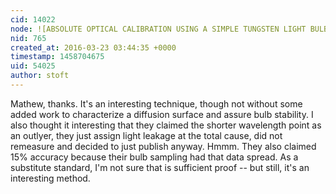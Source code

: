 ```yaml
---
cid: 14022
node: ![ABSOLUTE OPTICAL CALIBRATION USING A SIMPLE TUNGSTEN LIGHT BULB](../notes/xiphmont/2-8-2012/absolute-optical-calibration-using-simple-tungsten-light-bulb)
nid: 765
created_at: 2016-03-23 03:44:35 +0000
timestamp: 1458704675
uid: 54025
author: stoft
---
```


Mathew, thanks. It's an interesting technique, though not without some added work to characterize a diffusion surface and assure bulb stability. I also thought it interesting that they claimed the shorter wavelength point as an outlyer, they just assign light leakage at the total cause, did not remeasure and decided to just publish anyway. Hmmm. They also claimed 15% accuracy because their bulb sampling had that data spread. As a substitute standard, I'm not sure that is sufficient proof -- but still, it's an interesting method.
